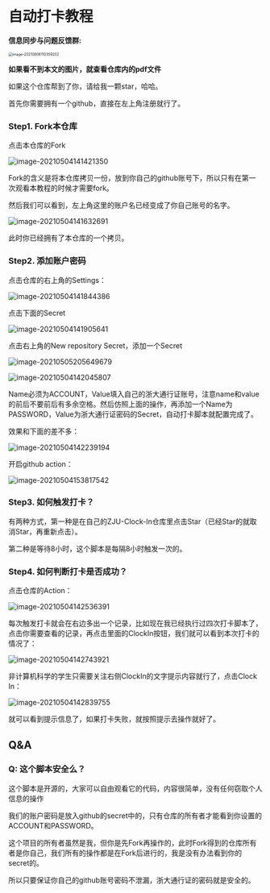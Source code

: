 # 自动打卡教程

**信息同步与问题反馈群:**

<img src="https://gitee.com/dizhipeng/image/raw/master/img/image-20210806110359202.png" alt="image-20210806110359202" style="zoom:50%;" />



 **如果看不到本文的图片，就查看仓库内的pdf文件**

如果这个仓库帮到了你，请给我一颗star，哈哈。

首先你需要拥有一个github，直接在左上角注册就行了。

### Step1. Fork本仓库

点击本仓库的Fork

![image-20210504141421350](https://gitee.com/dizhipeng/image/raw/master/img/008i3skNly1gq6dacfvdjj31yy0u07ed.jpg)

Fork的含义是将本仓库拷贝一份，放到你自己的github账号下，所以只有在第一次观看本教程的时候才需要fork。

然后我们可以看到，左上角这里的账户名已经变成了你自己账号的名字。

![image-20210504141632691](https://gitee.com/dizhipeng/image/raw/master/img/008i3skNly1gq6dcl2073j31h90o8jv2.jpg)

此时你已经拥有了本仓库的一个拷贝。

### Step2. 添加账户密码

点击仓库的右上角的Settings：

![image-20210504141844386](https://gitee.com/dizhipeng/image/raw/master/img/008i3skNly1gq6deuzmfvj31vo0mcdkc.jpg)

点击下面的Secret

![image-20210504141905641](https://gitee.com/dizhipeng/image/raw/master/img/008i3skNly1gq6df8l52dj31l90u045g.jpg)

点击右上角的New repository Secret，添加一个Secret

![image-20210505205649679](https://gitee.com/dizhipeng/image/raw/master/img/image-202105052056496792bdb942ebcef6a0a.png)

![image-20210504142045807](https://gitee.com/dizhipeng/image/raw/master/img/008i3skNly1gq6dgz81vpj31n00pwmz0.jpg)

Name必须为ACCOUNT，Value填入自己的浙大通行证账号，注意name和value的前后不要前后有多余空格。然后仿照上面的操作，再添加一个Name为PASSWORD，Value为浙大通行证密码的Secret，自动打卡脚本就配置完成了。

效果和下面的差不多：

![image-20210504142239194](https://gitee.com/dizhipeng/image/raw/master/img/008i3skNly1gq6diybkrfj31l10u0wjv.jpg)

开启github action：

![image-20210504153817542](https://gitee.com/dizhipeng/image/raw/master/img/008i3skNly1gq6fpn2kv3j31h10nmwhl.jpg)

### Step3. 如何触发打卡？

有两种方式，第一种是在自己的ZJU-Clock-In仓库里点击Star（已经Star的就取消Star，再重新点击）。

第二种是等待8小时，这个脚本是每隔8小时触发一次的。

### Step4. 如何判断打卡是否成功？

点击仓库的Action：

![image-20210504142536391](https://gitee.com/dizhipeng/image/raw/master/img/008i3skNly1gq6dm0ix9vj327o0twteb.jpg)

每次触发打卡就会在右边多出一个记录，比如现在我已经执行过四次打卡脚本了，点击你需要查看的记录，再点击里面的ClockIn按钮，我们就可以看到本次打卡的情况了：

![image-20210504142743921](https://gitee.com/dizhipeng/image/raw/master/img/008i3skNly1gq6do8552sj32r80r8wi9.jpg)

非计算机科学的学生只需要关注右侧ClockIn的文字提示内容就行了，点击Clock In：

![image-20210504142839755](https://gitee.com/dizhipeng/image/raw/master/img/008i3skNly1gq6dp77angj320v0u079c.jpg)

就可以看到提示信息了，如果打卡失败，就按照提示去操作就好了。

## Q&A

### Q: 这个脚本安全么？

这个脚本是开源的，大家可以自由观看它的代码，内容很简单，没有任何窃取个人信息的操作

我们的账户密码是放入github的secret中的，只有仓库的所有者才能看到你设置的ACCOUNT和PASSWORD。

这个项目的所有者虽然是我，但你是先Fork再操作的，此时Fork得到的仓库所有者是你自己，我们所有的操作都是在Fork后进行的，我是没有办法看到你的secret的。

所以只要保证你自己的github账号密码不泄漏，浙大通行证的密码就是安全的。


